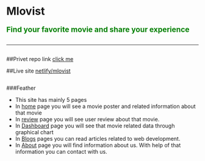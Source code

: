 <h1>Mlovist
  <p style='font-size: 1.2rem; color: green'>
    Find your favorite movie and share your experience
  </p>
  <hr/>
</h1>

##Privet repo link [click me](https://github.com/programming-hero-web-course-4/product-analysis-website-Zakariabn.git)

##Live site [netlify/mlovist](https://mlovist.netlify.app/)

```
```
###Feather
  * This site has mainly 5 pages 
  * In [home](https://mlovist.netlify.app/) page you will see a movie poster and related information about that movie
  * In [review](https://mlovist.netlify.app/reviews) page you will see user review about that movie.
  * In [Dashboard](https://mlovist.netlify.app/dashboard) page you will see that movie related data through graphical chart 
  * In [Blogs](https://mlovist.netlify.app/blogs) pages you can read articles related to web development.
  * In [About](https://mlovist.netlify.app/about) page you will find information about us. With help of that information you can contact with us.